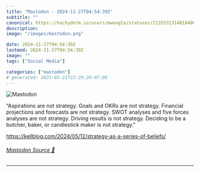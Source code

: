```yaml
---
title: "Mastodon - 2024-11-27T04:54:39Z"
subtitle: ""
canonical: https://hachyderm.io/users/mweagle/statuses/113553131401840623
description:
image: "/images/mastodon.png"

date: 2024-11-27T04:54:39Z
lastmod: 2024-11-27T04:54:39Z
image: ""
tags: ["Social Media"]

categories: ["mastodon"]
# generated: 2025-05-22T22:29:20-07:00
---
```

![Mastodon](/images/mastodon.png)

<p>“Aspirations are not strategy. Goals and OKRs are not strategy. Financial projections and forecasts are not strategy.  SWOT analyses and five forces analyses are not strategy. Driving results is not strategy. Deciding to be a butcher, baker, or candlestick maker is not strategy.”</p><p><a href="https://kellblog.com/2024/05/12/strategy-as-a-series-of-beliefs/" target="_blank" rel="nofollow noopener noreferrer" translate="no"><span class="invisible">https://</span><span class="ellipsis">kellblog.com/2024/05/12/strate</span><span class="invisible">gy-as-a-series-of-beliefs/</span></a></p>


###### [Mastodon Source 🐘](https://hachyderm.io/@mweagle/113553131401840623)

___
